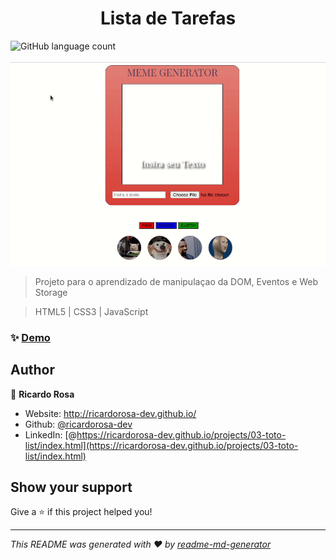 <h1 align="center">Lista de Tarefas</h1>

![GitHub language count](https://img.shields.io/github/languages/count/ricardorosa-dev/05-Project-Meme-Generator?style=for-the-badge)

<p>
<img src="imgs/preview.gif" />
</p>

> Projeto para o aprendizado de manipulaçao da DOM, Eventos e Web Storage

> HTML5 | CSS3 | JavaScript

### ✨ [Demo](https://ricardorosa-dev.github.io/projects/05-meme-generator)

## Author

👤 **Ricardo Rosa**

* Website: http://ricardorosa-dev.github.io/
* Github: [@ricardorosa-dev](https://github.com/ricardorosa-dev)
* LinkedIn: [@https://ricardorosa-dev.github.io/projects/03-toto-list/index.html](https://ricardorosa-dev.github.io/projects/03-toto-list/index.html)

## Show your support

Give a ⭐️ if this project helped you!

***
_This README was generated with ❤️ by [readme-md-generator](https://github.com/kefranabg/readme-md-generator)_
